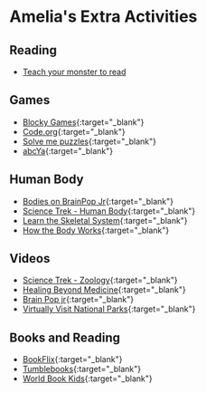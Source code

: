 # Amelia's Extra Activities

## Reading
 - [Teach your monster to read](https://www.teachyourmonstertoread.com/u/5427836)

## Games
  - [Blocky Games](https://blockly.games/){:target="_blank"}
  - [Code.org](https://studio.code.org/sections/TCRHJH){:target="_blank"}
  - [Solve me puzzles](https://solveme.edc.org/){:target="_blank"}
  - [abcYa](https://www.abcya.com/grades/1){:target="_blank"}
  
## Human Body
 - [Bodies on BrainPop Jr](https://jr.brainpop.com/health/bodies/){:target="_blank"}
 - [Science Trek - Human Body](https://www.pbs.org/show/science-trek/collections/human-body/){:target="_blank"}
 - [Learn the Skeletal System](https://www.abcya.com/games/skeletal_system){:target="_blank"}
 - [How the Body Works](https://kidshealth.org/en/kids/center/htbw-main-page.html?WT.ac=k-nav-htbw-main-page){:target="_blank"}
 
  
## Videos
  - [Science Trek - Zoology](https://www.pbslearningmedia.org/resource/65945170-6462-496d-ad00-3909b4f585af/zoology-science-trek/){:target="_blank"}
  - [Healing Beyond Medicine](https://www.pbs.org/video/kvie-viewfinder-healing-beyond-medicine/){:target="_blank"}
  - [Brain Pop jr](https://jr.brainpop.com/){:target="_blank"}
  - [Virtually Visit National Parks](https://artsandculture.withgoogle.com/en-us/national-parks-service/parks){:target="_blank"}

## Books and Reading
  - [BookFlix](https://classroom.google.com/c/NjU1NjIwMTk5ODla/a/NTgzOTg4MjIwODda/details){:target="_blank"}
  - [Tumblebooks](https://classroom.google.com/c/NjU1NjIwMTk5ODla/a/NTgzNTc4MzY1NDFa/details){:target="_blank"}
  - [World Book Kids](https://classroom.google.com/c/NjU1NjIwMTk5ODla/a/NTgzOTg4MjIxMzFa/details){:target="_blank"}
  
